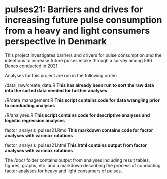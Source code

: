 # pulses21: Barriers and drives for increasing future pulse consumption from a heavy and light consumers perspective in Denmark
This project investigates barriers and drivers for pulse consumption and the intentions to increase future pulses intake through a survey among 596 Danes conducted in 2021.

Analyses for this project are run in the following order:

/data_raw/create_data.R **This has already been run to sort the raw data into the sorted data needed for further analyses** 

/R/data_management.R **This script contains code for data wrangling prior to conducting analyses**

/R/analyses.R **This script contains code for descriptive analyses and logistic regression analyses**

factor_analysis_pulses21.Rmd **This markdown contains code for factor analyses with varimax rotations**

factor_analysis_pulses21.html **This html contains output from factor analyses with varimax rotations**


The /doc/ folder contains output from analyses including result tables, figures, graphs, etc. and a markdown describing the process of conducting factor analyses for heavy and light consumers of pulses.
